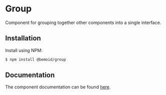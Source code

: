 # Group

Component for grouping together other components into a single interface.

## Installation

Install using NPM:

```bash
$ npm install @bemoid/group
```

## Documentation

The component documentation can be found [here](//bemoid.org/docs/group).
